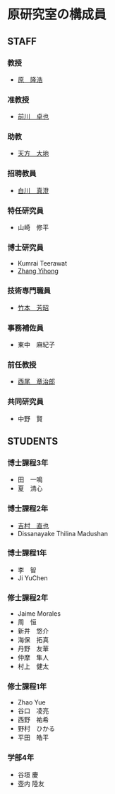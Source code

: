 # 原研究室の構成員
## STAFF
### 教授
- [原　隆浩](http://www-mmde.ist.osaka-u.ac.jp/~hara/index-jp.html)
### 准教授
- [前川　卓也](http://www-mmde.ist.osaka-u.ac.jp/~maekawa/)
### 助教
- [天方　大地](https://amgt-d1.github.io/)
### 招聘教員
- [白川　真澄](http://iwnsew.com/)
### 特任研究員
- 山崎　修平
### 博士研究員
- Kumrai Teerawat
- [Zhang Yihong](https://www.ringspool.com/yihongzhang)
### 技術専門職員
- [竹本　芳昭](http://www-mmde.ist.osaka-u.ac.jp/~takemoto/index-jp.html)
### 事務補佐員
- 東中　麻紀子
### 前任教授
- [西尾　章治郎](https://mmde-lab.github.io/member-webpage/nishio/index-jp.html)
### 共同研究員
- 中野　賢
## STUDENTS
### 博士課程3年
- 田　一鳴
- 夏　清心
### 博士課程2年
- [吉村　直也](https://www.linkedin.com/in/naoya-yoshimura-3b783a177/)
- Dissanayake Thilina Madushan
### 博士課程1年
- 李　智
- Ji YuChen
### 修士課程2年
- Jaime Morales
- 周　恒
- 新井　悠介
- 海保　拓真
- 丹野　友華
- 仲摩　隼人
- 村上　健太
### 修士課程1年
- Zhao Yue
- 谷口　凌亮
- 西野　祐希
- 野村　ひかる
- 平田　皓平
### 学部4年
- 谷垣 慶
- 壺内 陸友
